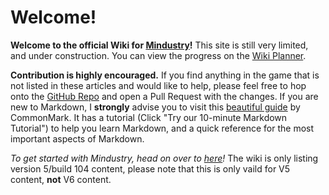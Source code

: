 # Welcome!

**Welcome to the official Wiki for [Mindustry](https://github.com/Anuken/Mindustry)!** This site is still very limited, and under construction. You can view the progress on the [Wiki Planner](https://docs.google.com/spreadsheets/d/1wIRdj09dGPf28hX6y-YM_uP2Xp78T11raeDPbm21Ee8/edit?usp=sharing). 

**Contribution is highly encouraged.** If you find anything in the game that is not listed in these articles and would like to help, please feel free to hop onto the [GitHub Repo](https://github.com/MindustryGame/wiki) and open a Pull Request with the changes. If you are new to Markdown, I **strongly** advise you to visit this [beautiful guide](https://commonmark.org/help/) by CommonMark. It has a tutorial (Click "Try our 10-minute Markdown Tutorial") to help you learn Markdown, and a quick reference for the most important aspects of Markdown.

*To get started with Mindustry, head on over to [here](GettingStarted.md)!*
The wiki is only listing version 5/build 104 content, please note that this is only vaild for V5 content, **not** V6 content.
